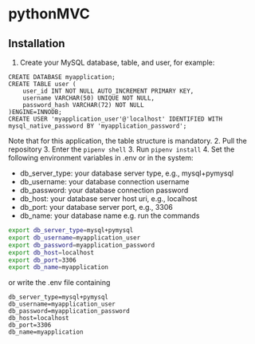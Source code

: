 # pythonMVC

## Installation

1. Create your MySQL database, table, and user, for example:
```
CREATE DATABASE myapplication;
CREATE TABLE user (
    user_id INT NOT NULL AUTO_INCREMENT PRIMARY KEY,
    username VARCHAR(50) UNIQUE NOT NULL,
    password_hash VARCHAR(72) NOT NULL
)ENGINE=INNODB;
CREATE USER 'myapplication_user'@'localhost' IDENTIFIED WITH mysql_native_password BY 'myapplication_password';
```
Note that for this application, the table structure is mandatory.
2. Pull the repository
3. Enter the `pipenv shell`
3. Run `pipenv install`
4. Set the following environment variables in .env or in the system:
- db_server_type: your database server type, e.g., mysql+pymysql
- db_username: your database connection username
- db_password: your database connection password
- db_host: your database server host uri, e.g., localhost
- db_port: your database server port, e.g., 3306
- db_name: your database name
e.g. run the commands
```bash
export db_server_type=mysql+pymysql
export db_username=myapplication_user
export db_password=myapplication_password
export db_host=localhost
export db_port=3306
export db_name=myapplication
```
or write the .env file containing
```
db_server_type=mysql+pymysql
db_username=myapplication_user
db_password=myapplication_password
db_host=localhost
db_port=3306
db_name=myapplication
```

